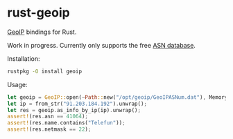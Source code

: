 rust-geoip
==========

[GeoIP](http://www.maxmind.com/en/geolocation_landing) bindings for Rust.

Work in progress. Currently only supports the free
[ASN database](http://dev.maxmind.com/geoip/legacy/geolite/#Autonomous_System_Numbers).

Installation:

```bash
rustpkg -O install geoip
```

Usage:

```rust
let geoip = GeoIP::open(~Path::new("/opt/geoip/GeoIPASNum.dat"), MemoryCache).unwrap();
let ip = from_str("91.203.184.192").unwrap();
let res = geoip.as_info_by_ip(ip).unwrap();
assert!(res.asn == 41064);
assert!(res.name.contains("Telefun"));
assert!(res.netmask == 22);
```
